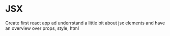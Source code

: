# JSX

Create first react app ad underrstand a little bit about jsx elements and have an overview over props, style, html